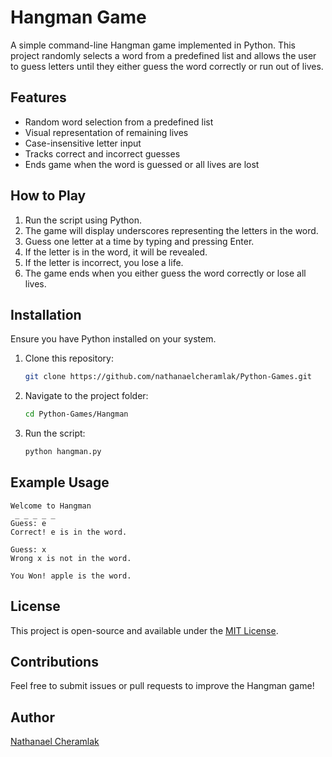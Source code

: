 # Hangman Game

A simple command-line Hangman game implemented in Python. This project randomly selects a word from a predefined list and allows the user to guess letters until they either guess the word correctly or run out of lives.

## Features

- Random word selection from a predefined list
- Visual representation of remaining lives
- Case-insensitive letter input
- Tracks correct and incorrect guesses
- Ends game when the word is guessed or all lives are lost

## How to Play

1. Run the script using Python.
2. The game will display underscores representing the letters in the word.
3. Guess one letter at a time by typing and pressing Enter.
4. If the letter is in the word, it will be revealed.
5. If the letter is incorrect, you lose a life.
6. The game ends when you either guess the word correctly or lose all lives.

## Installation

Ensure you have Python installed on your system.

1. Clone this repository:
   ```sh
   git clone https://github.com/nathanaelcheramlak/Python-Games.git
   ```
2. Navigate to the project folder:
   ```sh
   cd Python-Games/Hangman
   ```
3. Run the script:
   ```sh
   python hangman.py
   ```

## Example Usage

```
Welcome to Hangman
 _ _ _ _ _
Guess: e
Correct! e is in the word.

Guess: x
Wrong x is not in the word.

You Won! apple is the word.
```

## License

This project is open-source and available under the [MIT License](LICENSE).

## Contributions

Feel free to submit issues or pull requests to improve the Hangman game!

## Author

[Nathanael Cheramlak](https://github.com/nathanaelcheramlak)
